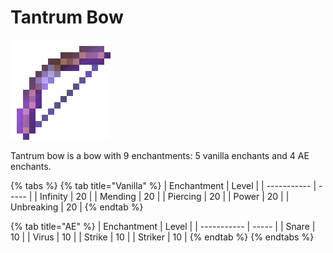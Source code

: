 # Tantrum Bow

![](<../../.gitbook/assets/Pristine Compound Bow (1).gif>)

Tantrum bow is a bow with 9 enchantments: 5 vanilla enchants and 4 AE enchants.

{% tabs %}
{% tab title="Vanilla" %}
| Enchantment | Level |
| ----------- | ----- |
| Infinity    | 20    |
| Mending     | 20    |
| Piercing    | 20    |
| Power       | 20    |
| Unbreaking  | 20    |
{% endtab %}

{% tab title="AE" %}
| Enchantment | Level |
| ----------- | ----- |
| Snare       | 10    |
| Virus       | 10    |
| Strike      | 10    |
| Striker     | 10    |
{% endtab %}
{% endtabs %}
